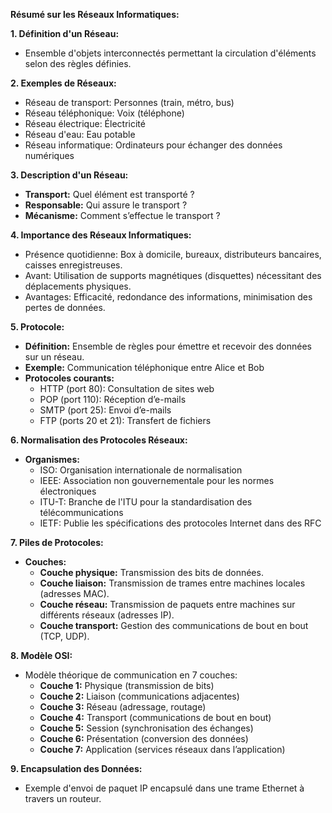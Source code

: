 **Résumé sur les Réseaux Informatiques:**

**1. Définition d'un Réseau:**
- Ensemble d'objets interconnectés permettant la circulation d'éléments selon des règles définies.

**2. Exemples de Réseaux:**
- Réseau de transport: Personnes (train, métro, bus)
- Réseau téléphonique: Voix (téléphone)
- Réseau électrique: Électricité
- Réseau d'eau: Eau potable
- Réseau informatique: Ordinateurs pour échanger des données numériques

**3. Description d'un Réseau:**
- **Transport:** Quel élément est transporté ?
- **Responsable:** Qui assure le transport ?
- **Mécanisme:** Comment s’effectue le transport ?

**4. Importance des Réseaux Informatiques:**
- Présence quotidienne: Box à domicile, bureaux, distributeurs bancaires, caisses enregistreuses.
- Avant: Utilisation de supports magnétiques (disquettes) nécessitant des déplacements physiques.
- Avantages: Efficacité, redondance des informations, minimisation des pertes de données.

**5. Protocole:**
- **Définition:** Ensemble de règles pour émettre et recevoir des données sur un réseau.
- **Exemple:** Communication téléphonique entre Alice et Bob
- **Protocoles courants:**
  - HTTP (port 80): Consultation de sites web
  - POP (port 110): Réception d’e-mails
  - SMTP (port 25): Envoi d’e-mails
  - FTP (ports 20 et 21): Transfert de fichiers

**6. Normalisation des Protocoles Réseaux:**
- **Organismes:**
  - ISO: Organisation internationale de normalisation
  - IEEE: Association non gouvernementale pour les normes électroniques
  - ITU-T: Branche de l'ITU pour la standardisation des télécommunications
  - IETF: Publie les spécifications des protocoles Internet dans des RFC

**7. Piles de Protocoles:**
- **Couches:**
  - **Couche physique:** Transmission des bits de données.
  - **Couche liaison:** Transmission de trames entre machines locales (adresses MAC).
  - **Couche réseau:** Transmission de paquets entre machines sur différents réseaux (adresses IP).
  - **Couche transport:** Gestion des communications de bout en bout (TCP, UDP).

**8. Modèle OSI:**
- Modèle théorique de communication en 7 couches:
  - **Couche 1:** Physique (transmission de bits)
  - **Couche 2:** Liaison (communications adjacentes)
  - **Couche 3:** Réseau (adressage, routage)
  - **Couche 4:** Transport (communications de bout en bout)
  - **Couche 5:** Session (synchronisation des échanges)
  - **Couche 6:** Présentation (conversion des données)
  - **Couche 7:** Application (services réseaux dans l’application)

**9. Encapsulation des Données:**
- Exemple d'envoi de paquet IP encapsulé dans une trame Ethernet à travers un routeur.

